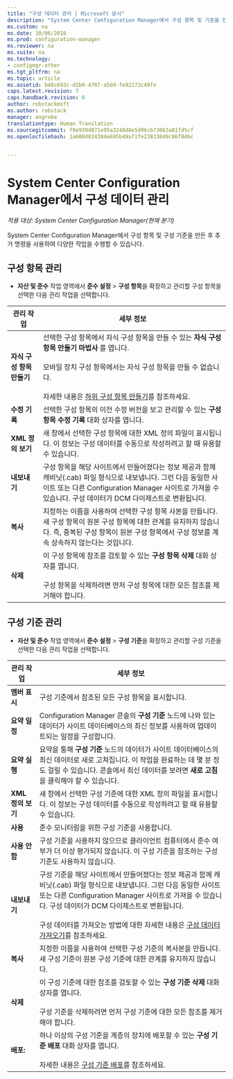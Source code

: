 ```yaml
---
title: "구성 데이터 관리 | Microsoft 문서"
description: "System Center Configuration Manager에서 구성 항목 및 기준을 만든 후 다른 명령을 사용하여 다양한 작업을 수행할 수 있습니다."
ms.custom: na
ms.date: 10/06/2016
ms.prod: configuration-manager
ms.reviewer: na
ms.suite: na
ms.technology:
- configmgr-other
ms.tgt_pltfrm: na
ms.topic: article
ms.assetid: b48c693c-d2b0-4707-a5dd-fe92172c49fe
caps.latest.revision: 7
caps.handback.revision: 0
author: robstackmsft
ms.author: robstack
manager: angrobe
translationtype: Human Translation
ms.sourcegitcommit: f9e939d871e95a3248d8e5d96cb73063a81fd5cf
ms.openlocfilehash: 1a6084834384e695b49a71fe23833049c86f8dbc


---
```

# <a name="manage-configuration-data-in-system-center-configuration-manager"></a>System Center Configuration Manager에서 구성 데이터 관리

*적용 대상: System Center Configuration Manager(현재 분기)*

System Center Configuration Manager에서 구성 항목 및 구성 기준을 만든 후 추가 명령을 사용하여 다양한 작업을 수행할 수 있습니다.  

## <a name="manage-configuration-items"></a>구성 항목 관리  

-   **자산 및 준수** 작업 영역에서 **준수 설정** > **구성 항목**을 확장하고 관리할 구성 항목을 선택한 다음 관리 작업을 선택합니다.  

|관리 작업|세부 정보|  
|---------------------|-------------|  
|**자식 구성 항목 만들기**|선택한 구성 항목에서 자식 구성 항목을 만들 수 있는 **자식 구성 항목 만들기 마법사** 를 엽니다.<br /><br /> 모바일 장치 구성 항목에서는 자식 구성 항목을 만들 수 없습니다.<br /><br /> 자세한 내용은 [하위 구성 항목 만들기](../../compliance/deploy-use/create-child-configuration-items.md)를 참조하세요.|  
|**수정 기록**|선택한 구성 항목의 이전 수정 버전을 보고 관리할 수 있는 **구성 항목 수정 기록** 대화 상자를 엽니다.|  
|**XML 정의 보기**|새 창에서 선택한 구성 항목에 대한 XML 정의 파일이 표시됩니다. 이 정보는 구성 데이터를 수동으로 작성하려고 할 때 유용할 수 있습니다.|  
|**내보내기**|구성 항목을 해당 사이트에서 만들어졌다는 정보 제공과 함께 캐비닛(.cab) 파일 형식으로 내보냅니다. 그런 다음 동일한 사이트 또는 다른 Configuration Manager 사이트로 가져올 수 있습니다. 구성 데이터가 DCM 다이제스트로 변환됩니다.|  
|**복사**|지정하는 이름을 사용하여 선택한 구성 항목 사본을 만듭니다. 새 구성 항목이 원본 구성 항목에 대한 관계를 유지하지 않습니다. 즉, 중복된 구성 항목이 원본 구성 항목에서 구성 정보를 계속 상속하지 않는다는 것입니다.|  
|**삭제**|이 구성 항목에 참조를 검토할 수 있는 **구성 항목 삭제** 대화 상자를 엽니다.<br /><br /> 구성 항목을 삭제하려면 먼저 구성 항목에 대한 모든 참조를 제거해야 합니다.|  

## <a name="manage-configuration-baselines"></a>구성 기준 관리  

-   **자산 및 준수** 작업 영역에서 **준수 설정** > **구성 기준**을 확장하고 관리할 구성 기준을 선택한 다음 관리 작업을 선택합니다.  


|관리 작업|세부 정보|  
|---------------------|-------------|  
|**멤버 표시**|구성 기준에서 참조된 모든 구성 항목을 표시합니다.|  
|**요약 일정**|Configuration Manager 콘솔의 **구성 기준** 노드에 나와 있는 데이터가 사이트 데이터베이스의 최신 정보를 사용하여 업데이트되는 일정을 구성합니다.|  
|**요약 실행**|요약을 통해 **구성 기준** 노드의 데이터가 사이트 데이터베이스의 최신 데이터로 새로 고쳐집니다. 이 작업을 완료하는 데 몇 분 정도 걸릴 수 있습니다. 콘솔에서 최신 데이터를 보려면 **새로 고침** 을 클릭해야 할 수 있습니다.|  
|**XML 정의 보기**|새 창에서 선택한 구성 기준에 대한 XML 정의 파일을 표시합니다. 이 정보는 구성 데이터를 수동으로 작성하려고 할 때 유용할 수 있습니다.|  
|**사용**|준수 모니터링을 위한 구성 기준을 사용합니다.|  
|**사용 안 함**|구성 기준을 사용하지 않으므로 클라이언트 컴퓨터에서 준수 여부가 더 이상 평가되지 않습니다. 이 구성 기준을 참조하는 구성 기준도 사용하지 않습니다.|  
|**내보내기**|구성 기준을 해당 사이트에서 만들어졌다는 정보 제공과 함께 캐비닛(.cab) 파일 형식으로 내보냅니다. 그런 다음 동일한 사이트 또는 다른 Configuration Manager 사이트로 가져올 수 있습니다. 구성 데이터가 DCM 다이제스트로 변환됩니다.<br /><br /> 구성 데이터를 가져오는 방법에 대한 자세한 내용은 [구성 데이터 가져오기](../../compliance/deploy-use/import-configuration-data.md)를 참조하세요.|  
|**복사**|지정한 이름을 사용하여 선택한 구성 기준의 복사본을 만듭니다. 새 구성 기준이 원본 구성 기준에 대한 관계를 유지하지 않습니다.|  
|**삭제**|이 구성 기준에 대한 참조를 검토할 수 있는 **구성 기준 삭제** 대화 상자를 엽니다.<br /><br /> 구성 기준을 삭제하려면 먼저 구성 기준에 대한 모든 참조를 제거해야 합니다.|  
|**배포:**|하나 이상의 구성 기준을 계층의 장치에 배포할 수 있는 **구성 기준 배포** 대화 상자를 엽니다.<br /><br /> 자세한 내용은 [구성 기준 배포](../../compliance/deploy-use/deploy-configuration-baselines.md)를 참조하세요.|  



<!--HONumber=Dec16_HO3-->


